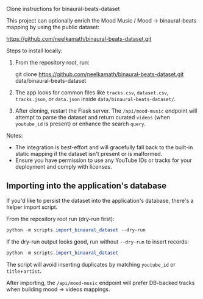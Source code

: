 Clone instructions for binaural-beats-dataset

This project can optionally enrich the Mood Music / Mood -> binaural-beats mapping by using the public dataset:

https://github.com/neelkamath/binaural-beats-dataset.git

Steps to install locally:

1. From the repository root, run:

   git clone https://github.com/neelkamath/binaural-beats-dataset.git data/binaural-beats-dataset

2. The app looks for common files like `tracks.csv`, `dataset.csv`, `tracks.json`, or `data.json` inside `data/binaural-beats-dataset/`.

3. After cloning, restart the Flask server. The `/api/mood-music` endpoint will attempt to parse the dataset and return curated `videos` (when `youtube_id` is present) or enhance the search `query`.

Notes:
- The integration is best-effort and will gracefully fall back to the built-in static mapping if the dataset isn't present or is malformed.
- Ensure you have permission to use any YouTube IDs or tracks for your deployment and comply with licenses.

Importing into the application's database
---------------------------------------

If you'd like to persist the dataset into the application's database, there's a helper import script.

From the repository root run (dry-run first):

```powershell
python -m scripts.import_binaural_dataset --dry-run
```

If the dry-run output looks good, run without `--dry-run` to insert records:

```powershell
python -m scripts.import_binaural_dataset
```

The script will avoid inserting duplicates by matching `youtube_id` or `title`+`artist`.

After importing, the `/api/mood-music` endpoint will prefer DB-backed tracks when building mood -> videos mappings.